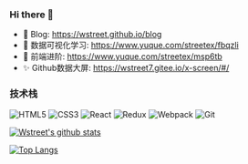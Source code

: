 ### Hi there 👋


- 🔭 Blog: https://wstreet.github.io/blog
- 🌱 数据可视化学习: https://www.yuque.com/streetex/fbqzli
- 👯 前端进阶: https://www.yuque.com/streetex/msp6tb
- ✨ Github数据大屏: https://wstreet7.gitee.io/x-screen/#/

### 技术栈
![HTML5](https://img.shields.io/badge/-HTML5-red)
![CSS3](https://img.shields.io/badge/-CSS3-blue)
![React](https://img.shields.io/badge/-React-%2361dafb)
![Redux](https://img.shields.io/badge/-Redux-%237747bc)
![Webpack](https://img.shields.io/badge/-Webpack-%2375afcc)
![Git](https://img.shields.io/badge/-Git-%23f54d27)

[![Wstreet's github stats](https://github-readme-stats.vercel.app/api/?username=wstreet&theme=radical&langs_count=10)](https://github.com/anuraghazra/github-readme-stats)

[![Top Langs](https://github-readme-stats.vercel.app/api/top-langs/?username=wstreet&theme=tokyonight&layout=compact&&langs_count=10)](https://github.com/anuraghazra/github-readme-stats)  
